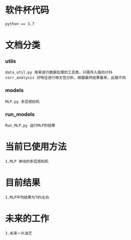 # 软件杯代码
```angular2html
python == 3.7
```

# 文档分类
### utils
```angular2html
data_util.py 用来进行数据处理的工具类，只需传入路劲计科
corr_analysis 对特征进行相关性分析，根据最终结果看来，此路不同
```
### models
```angular2html
MLP.py 多层感知机
```
### run_models
```angular2html
Run_MLP.py 运行MLP的结果
```

# 当前已使用方法
```angular2html
1.MLP 单纯的多层感知机
```

# 目前结果
```angular2html
1.MLP平均结果为78%左右
```

# 未来的工作
```angular2html
1.未来一片迷茫
```


